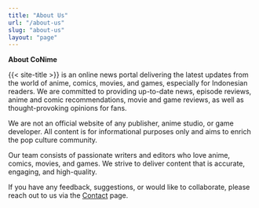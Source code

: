 ```yaml
---
title: "About Us"
url: "/about-us" 
slug: "about-us"
layout: "page"
---
```


**About CoNime**

{{< site-title >}} is an online news portal delivering the latest updates from the world of anime, comics, movies, and games, especially for Indonesian readers. We are committed to providing up-to-date news, episode reviews, anime and comic recommendations, movie and game reviews, as well as thought-provoking opinions for fans.

We are not an official website of any publisher, anime studio, or game developer. All content is for informational purposes only and aims to enrich the pop culture community.

Our team consists of passionate writers and editors who love anime, comics, movies, and games. We strive to deliver content that is accurate, engaging, and high-quality.

If you have any feedback, suggestions, or would like to collaborate, please reach out to us via the [Contact](/contact) page.
